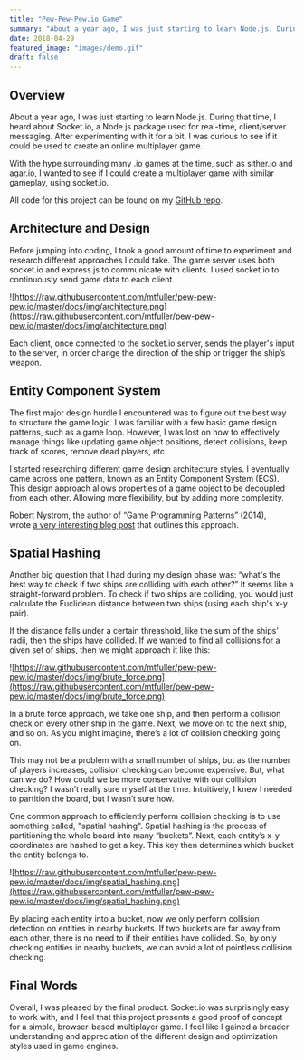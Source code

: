 ```yaml
---
title: "Pew-Pew-Pew.io Game"
summary: "About a year ago, I was just starting to learn Node.js. During that..."
date: 2018-04-29
featured_image: "images/demo.gif"
draft: false
---
```


## **Overview**

About a year ago, I was just starting to learn Node.js. During that time, I heard about Socket.io, a Node.js package used for real-time, client/server messaging. After experimenting with it for a bit, I was curious to see if it could be used to create an online multiplayer game.

With the hype surrounding many .io games at the time, such as sither.io and agar.io, I wanted to see if I could create a multiplayer game with similar gameplay, using socket.io.

All code for this project can be found on my [GitHub repo](https://github.com/mtfuller/pew-pew-pew.io).

## **Architecture and Design**

Before jumping into coding, I took a good amount of time to experiment and research different approaches I could take. The game server uses both socket.io and express.js to communicate with clients. I used socket.io to continuously send game data to each client.

![https://raw.githubusercontent.com/mtfuller/pew-pew-pew.io/master/docs/img/architecture.png](https://raw.githubusercontent.com/mtfuller/pew-pew-pew.io/master/docs/img/architecture.png)

Each client, once connected to the socket.io server, sends the player's input to the server, in order change the direction of the ship or trigger the ship’s weapon.

## **Entity Component System**

The first major design hurdle I encountered was to figure out the best way to structure the game logic. I was familiar with a few basic game design patterns, such as a game loop. However, I was lost on how to effectively manage things like updating game object positions, detect collisions, keep track of scores, remove dead players, etc.

I started researching different game design architecture styles. I eventually came across one pattern, known as an Entity Component System (ECS). This design approach allows properties of a game object to be decoupled from each other. Allowing more flexibility, but by adding more complexity.

Robert Nystrom, the author of “Game Programming Patterns” (2014), wrote [a very interesting blog post](http://gameprogrammingpatterns.com/component.html) that outlines this approach.

## **Spatial Hashing**

Another big question that I had during my design phase was: “what's the best way to check if two ships are colliding with each other?” It seems like a straight-forward problem. To check if two ships are colliding, you would just calculate the Euclidean distance between two ships (using each ship's x-y pair).

If the distance falls under a certain threashold, like the sum of the ships' radii, then the ships have collided. If we wanted to find all collisions for a given set of ships, then we might approach it like this:

![https://raw.githubusercontent.com/mtfuller/pew-pew-pew.io/master/docs/img/brute_force.png](https://raw.githubusercontent.com/mtfuller/pew-pew-pew.io/master/docs/img/brute_force.png)

In a brute force approach, we take one ship, and then perform a collision check on every other ship in the game. Next, we move on to the next ship, and so on. As you might imagine, there’s a lot of collision checking going on.

This may not be a problem with a small number of ships, but as the number of players increases, collision checking can become expensive. But, what can we do? How could we be more conservative with our collision checking? I wasn’t really sure myself at the time. Intuitively, I knew I needed to partition the board, but I wasn’t sure how.

One common approach to efficiently perform collision checking is to use something called, "spatial hashing". Spatial hashing is the process of partitioning the whole board into many “buckets”. Next, each entity’s x-y coordinates are hashed to get a key. This key then determines which bucket the entity belongs to.

![https://raw.githubusercontent.com/mtfuller/pew-pew-pew.io/master/docs/img/spatial_hashing.png](https://raw.githubusercontent.com/mtfuller/pew-pew-pew.io/master/docs/img/spatial_hashing.png)

By placing each entity into a bucket, now we only perform collision detection on entities in nearby buckets. If two buckets are far away from each other, there is no need to if their entities have collided. So, by only checking entities in nearby buckets, we can avoid a lot of pointless collision checking.

## **Final Words**

Overall, I was pleased by the final product. Socket.io was surprisingly easy to work with, and I feel that this project presents a good proof of concept for a simple, browser-based multiplayer game. I feel like I gained a broader understanding and appreciation of the different design and optimization styles used in game engines.
